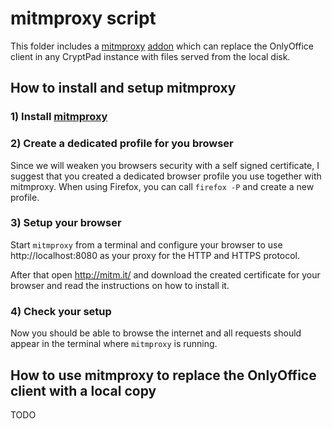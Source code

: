 # mitmproxy script

This folder includes a [mitmproxy](https://mitmproxy.org/) [addon](https://docs.mitmproxy.org/stable/addons-overview/) which can replace the OnlyOffice client in any CryptPad instance with files served from the local disk.

## How to install and setup mitmproxy

### 1) Install [mitmproxy](https://mitmproxy.org/)

### 2) Create a dedicated profile for you browser

Since we will weaken you browsers security with a self signed certificate, I suggest that you created a dedicated browser profile you use together with mitmproxy. When using Firefox, you can call `firefox -P` and create a new profile.


### 3) Setup your browser

Start `mitmproxy` from a terminal and configure your browser to use http://localhost:8080 as your proxy for the HTTP and HTTPS protocol.

After that open http://mitm.it/ and download the created certificate for your browser and read the instructions on how to install it.

### 4) Check your setup

Now you should be able to browse the internet and all requests should appear in the terminal where `mitmproxy` is running.

## How to use mitmproxy to replace the OnlyOffice client with a local copy

TODO
